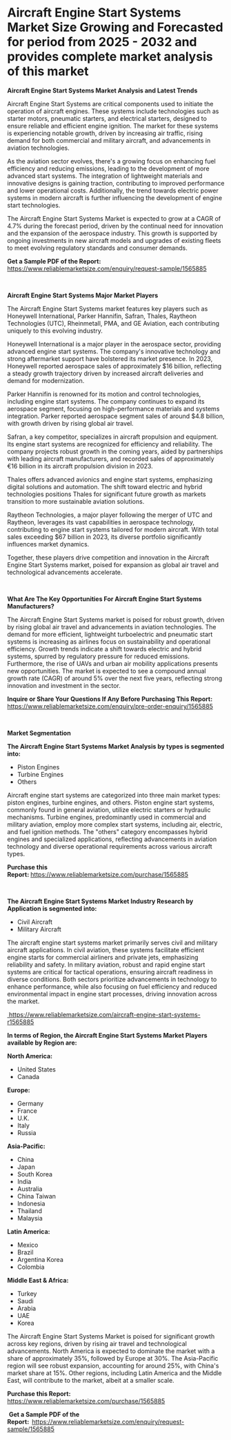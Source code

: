 <p><h1>Aircraft Engine Start Systems Market Size Growing and Forecasted for period from 2025 - 2032 and provides complete market analysis of this market</h1></p><p><strong>Aircraft Engine Start Systems Market Analysis and Latest Trends</strong></p>
<p><p>Aircraft Engine Start Systems are critical components used to initiate the operation of aircraft engines. These systems include technologies such as starter motors, pneumatic starters, and electrical starters, designed to ensure reliable and efficient engine ignition. The market for these systems is experiencing notable growth, driven by increasing air traffic, rising demand for both commercial and military aircraft, and advancements in aviation technologies.</p><p>As the aviation sector evolves, there's a growing focus on enhancing fuel efficiency and reducing emissions, leading to the development of more advanced start systems. The integration of lightweight materials and innovative designs is gaining traction, contributing to improved performance and lower operational costs. Additionally, the trend towards electric power systems in modern aircraft is further influencing the development of engine start technologies.</p><p>The Aircraft Engine Start Systems Market is expected to grow at a CAGR of 4.7% during the forecast period, driven by the continual need for innovation and the expansion of the aerospace industry. This growth is supported by ongoing investments in new aircraft models and upgrades of existing fleets to meet evolving regulatory standards and consumer demands.</p></p>
<p><strong>Get a Sample PDF of the Report:&nbsp;</strong> <a href="https://www.reliablemarketsize.com/enquiry/request-sample/1565885?utm_campaign=2928&utm_medium=2&utm_source=Github&utm_content=ia&utm_term=16042025&utm_id=aircraft-engine-start-systems">https://www.reliablemarketsize.com/enquiry/request-sample/1565885</a></p>
<p>&nbsp;</p>
<p><strong>Aircraft Engine Start Systems Major Market Players</strong></p>
<p><p>The Aircraft Engine Start Systems market features key players such as Honeywell International, Parker Hannifin, Safran, Thales, Raytheon Technologies (UTC), Rheinmetall, PMA, and GE Aviation, each contributing uniquely to this evolving industry.</p><p>Honeywell International is a major player in the aerospace sector, providing advanced engine start systems. The company's innovative technology and strong aftermarket support have bolstered its market presence. In 2023, Honeywell reported aerospace sales of approximately $16 billion, reflecting a steady growth trajectory driven by increased aircraft deliveries and demand for modernization.</p><p>Parker Hannifin is renowned for its motion and control technologies, including engine start systems. The company continues to expand its aerospace segment, focusing on high-performance materials and systems integration. Parker reported aerospace segment sales of around $4.8 billion, with growth driven by rising global air travel.</p><p>Safran, a key competitor, specializes in aircraft propulsion and equipment. Its engine start systems are recognized for efficiency and reliability. The company projects robust growth in the coming years, aided by partnerships with leading aircraft manufacturers, and recorded sales of approximately €16 billion in its aircraft propulsion division in 2023.</p><p>Thales offers advanced avionics and engine start systems, emphasizing digital solutions and automation. The shift toward electric and hybrid technologies positions Thales for significant future growth as markets transition to more sustainable aviation solutions.</p><p>Raytheon Technologies, a major player following the merger of UTC and Raytheon, leverages its vast capabilities in aerospace technology, contributing to engine start systems tailored for modern aircraft. With total sales exceeding $67 billion in 2023, its diverse portfolio significantly influences market dynamics.</p><p>Together, these players drive competition and innovation in the Aircraft Engine Start Systems market, poised for expansion as global air travel and technological advancements accelerate.</p></p>
<p>&nbsp;</p>
<p><strong>What Are The Key Opportunities For Aircraft Engine Start Systems Manufacturers?</strong></p>
<p><p>The Aircraft Engine Start Systems market is poised for robust growth, driven by rising global air travel and advancements in aviation technologies. The demand for more efficient, lightweight turboelectric and pneumatic start systems is increasing as airlines focus on sustainability and operational efficiency. Growth trends indicate a shift towards electric and hybrid systems, spurred by regulatory pressure for reduced emissions. Furthermore, the rise of UAVs and urban air mobility applications presents new opportunities. The market is expected to see a compound annual growth rate (CAGR) of around 5% over the next five years, reflecting strong innovation and investment in the sector.</p></p>
<p><strong>Inquire or Share Your Questions If Any Before Purchasing This Report:</strong> <a href="https://www.reliablemarketsize.com/enquiry/pre-order-enquiry/1565885?utm_campaign=2928&utm_medium=2&utm_source=Github&utm_content=ia&utm_term=16042025&utm_id=aircraft-engine-start-systems">https://www.reliablemarketsize.com/enquiry/pre-order-enquiry/1565885</a></p>
<p>&nbsp;</p>
<p><strong>Market Segmentation</strong></p>
<p><strong>The Aircraft Engine Start Systems Market Analysis by types is segmented into:</strong></p>
<p><ul><li>Piston Engines</li><li>Turbine Engines</li><li>Others</li></ul></p>
<p><p>Aircraft engine start systems are categorized into three main market types: piston engines, turbine engines, and others. Piston engine start systems, commonly found in general aviation, utilize electric starters or hydraulic mechanisms. Turbine engines, predominantly used in commercial and military aviation, employ more complex start systems, including air, electric, and fuel ignition methods. The "others" category encompasses hybrid engines and specialized applications, reflecting advancements in aviation technology and diverse operational requirements across various aircraft types.</p></p>
<p><strong>Purchase this Report:&nbsp;</strong><a href="https://www.reliablemarketsize.com/purchase/1565885?utm_campaign=2928&utm_medium=2&utm_source=Github&utm_content=ia&utm_term=16042025&utm_id=aircraft-engine-start-systems">https://www.reliablemarketsize.com/purchase/1565885</a></p>
<p>&nbsp;</p>
<p><strong>The Aircraft Engine Start Systems Market Industry Research by Application is segmented into:</strong></p>
<p><ul><li>Civil Aircraft</li><li>Military Aircraft</li></ul></p>
<p><p>The aircraft engine start systems market primarily serves civil and military aircraft applications. In civil aviation, these systems facilitate efficient engine starts for commercial airliners and private jets, emphasizing reliability and safety. In military aviation, robust and rapid engine start systems are critical for tactical operations, ensuring aircraft readiness in diverse conditions. Both sectors prioritize advancements in technology to enhance performance, while also focusing on fuel efficiency and reduced environmental impact in engine start processes, driving innovation across the market.</p></p>
<p><a href="https://www.reliablemarketsize.com/aircraft-engine-start-systems-r1565885?utm_campaign=2928&utm_medium=2&utm_source=Github&utm_content=ia&utm_term=16042025&utm_id=aircraft-engine-start-systems">&nbsp;https://www.reliablemarketsize.com/aircraft-engine-start-systems-r1565885</a></p>
<p><strong>In terms of Region, the Aircraft Engine Start Systems Market Players available by Region are:</strong></p>
<p>
    <p> <strong> North America: </strong>
        <ul>
            <li>United States</li>
            <li>Canada</li>
        </ul>
        </p> 
    <p> <strong> Europe: </strong>
        <ul>
            <li>Germany</li>
            <li>France</li>
            <li>U.K.</li>
            <li>Italy</li>
            <li>Russia</li>
        </ul>
        </p> 
    <p> <strong> Asia-Pacific: </strong>
        <ul>
            <li>China</li>
            <li>Japan</li>
            <li>South Korea</li>
            <li>India</li>
            <li>Australia</li>
            <li>China Taiwan</li>
            <li>Indonesia</li>
            <li>Thailand</li>
            <li>Malaysia</li>
        </ul>
        </p> 
    <p> <strong> Latin America: </strong>
        <ul>
            <li>Mexico</li>
            <li>Brazil</li>
            <li>Argentina Korea</li>
            <li>Colombia</li>
        </ul>
        </p> 
    <p> <strong> Middle East & Africa: </strong>
        <ul>
            <li>Turkey</li>
            <li>Saudi</li>
            <li>Arabia</li>
            <li>UAE</li>
            <li>Korea</li>
        </ul>
    </p>
    </p>
<p><p>The Aircraft Engine Start Systems Market is poised for significant growth across key regions, driven by rising air travel and technological advancements. North America is expected to dominate the market with a share of approximately 35%, followed by Europe at 30%. The Asia-Pacific region will see robust expansion, accounting for around 25%, with China's market share at 15%. Other regions, including Latin America and the Middle East, will contribute to the market, albeit at a smaller scale.</p></p>
<p><strong>Purchase this Report: </strong><a href="https://www.reliablemarketsize.com/purchase/1565885?utm_campaign=2928&utm_medium=2&utm_source=Github&utm_content=ia&utm_term=16042025&utm_id=aircraft-engine-start-systems">https://www.reliablemarketsize.com/purchase/1565885</a></p>
<p>&nbsp;<strong>Get a Sample PDF of the Report:&nbsp;&nbsp;</strong><a href="https://www.reliablemarketsize.com/enquiry/request-sample/1565885?utm_campaign=2928&utm_medium=2&utm_source=Github&utm_content=ia&utm_term=16042025&utm_id=aircraft-engine-start-systems">https://www.reliablemarketsize.com/enquiry/request-sample/1565885</a></p>
<p><strong></strong></p>
<p><p></p><p></p><p></p></p>